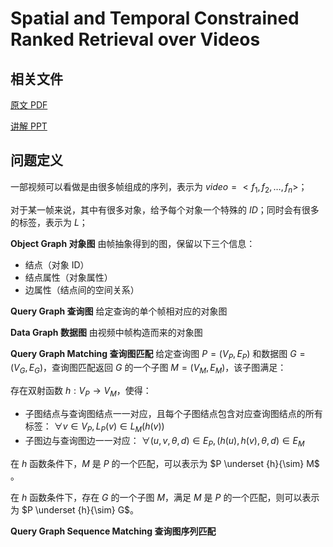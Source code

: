 # Spatial and Temporal Constrained Ranked Retrieval over Videos

## 相关文件 

[原文 PDF](origin/Spatial%20and%20Temporal%20Constrained%20Ranked%20Retrieval%20over%20Videos.pdf)

[讲解 PPT](ppt/2022.10.18%20STAR%20Retrievals.pptx)

## 问题定义

一部视频可以看做是由很多帧组成的序列，表示为 $\textit{video}=<f_1,f_2,\dots,f_n>$；

对于某一帧来说，其中有很多对象，给予每个对象一个特殊的 $\textit{ID}$；同时会有很多的标签，表示为 $\textit{L}$；

**Object Graph 对象图** 由帧抽象得到的图，保留以下三个信息：

- 结点（对象 ID）
- 结点属性（对象属性）
- 边属性（结点间的空间关系）

**Query Graph 查询图** 给定查询的单个帧相对应的对象图

**Data Graph 数据图** 由视频中帧构造而来的对象图

**Query Graph Matching 查询图匹配** 给定查询图 $P=(V_P,E_P)$ 和数据图 $G=(V_G,E_G)$，查询图匹配返回 $G$ 的一个子图 $M=(V_M,E_M)$，该子图满足：

存在双射函数 $h:V_P\to V_M$，使得：

- 子图结点与查询图结点一一对应，且每个子图结点包含对应查询图结点的所有标签： $\forall v\in V_P, L_P(v)\in L_M(h(v))$
- 子图边与查询图边一一对应： $\forall (u,v,\theta,d)\in E_P, (h(u),h(v),\theta,d) \in E_M$

在 $h$ 函数条件下，$M$ 是 $P$ 的一个匹配，可以表示为 $P \underset {h}{\sim} M$ 。

在 $h$ 函数条件下，存在 $G$ 的一个子图 $M$，满足 $M$ 是 $P$ 的一个匹配，则可以表示为 $P \underset {h}{\sim} G$。 

**Query Graph Sequence Matching 查询图序列匹配** 